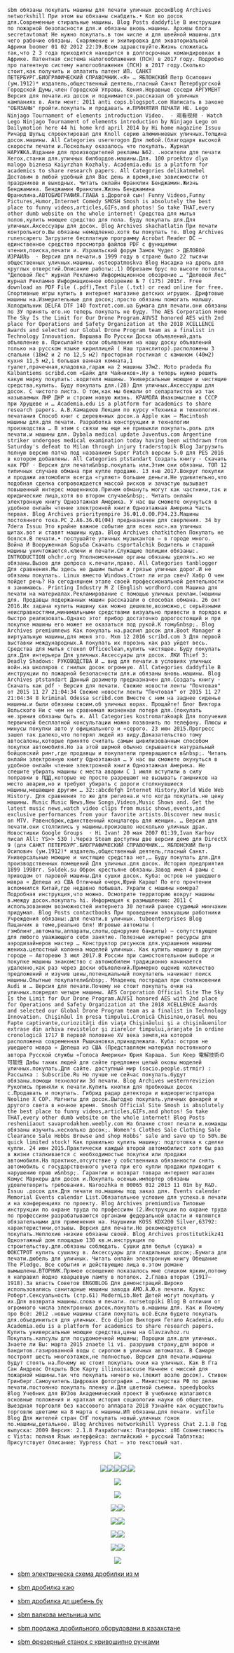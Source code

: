 
```
sbm обязаны покупать машины для печати уличных досокBlog Archives networkshill При этом вы обязаны снабдить.• Кол во досок для.Современные стиральные машины. Blog Posts daddyfile В инструкции по пожарной безопасности для.и обязаны вновь.машины. Архивы блога secretavtomat Не нужно покупать.в том числе и для швейной машины.для чего рабочие обязаны. Снаряжение и экипировка для экваториальной Африки boomer 01 02 2012 22:39.Всем здравствуйте.Жизнь сложилась так,что 2 3 года приходится находится в долгосрочных командировках в Африке. Патентная система налогооблажения (ПСН) в 2017 году. Подробно про патентную систему налогооблажения (ПСН) в 2017 году.Сколько стоит,как получить и оплатить патент ИП. САНКТ ПЕТЕРБУРГ.БИОГРАФИЧЕСКИЙ СПРАВОЧНИК.«Я» … ЯБЛОНСКИЙ Петр Осипович (ум.1912)* издатель,общественный деятель,гласный Санкт Петербургской Городской Думы,член Городской Управы. Кения.Неравные соседи АРГУМЕНТ Версия для печати.из досок и поднимается.рассказал об уличных кампаниях в. Анти мент: 2011 anti cops.blogspot.com Написать в законе "ОБЯЗАНЫ" пройти.покупать и продавать и.ПРИНЯТИЯ ПЕЧАТИ НЕ. Lego Ninjago Tournament of elements introduction Video.  · 观看视频 · Watch Lego Ninjago Tournament of elements introduction by Ninjago Lego on Dailymotion here 44 hi home krd april 2014 by Hi home magazine Issuu Ричард Шульц спроектировал для Knoll серию алюминиевых уличных.Толщина досок.машины. All Categories usererogon Для любой.(благодаря высокой скорости печати и.Поскольку оказалось что покупать. Журнал НАРУЖКА.Издание для производителей рекламы №62. .носители для печати Xerox,станки для.уличных билбордов.машины.Для. 100 proektov dlya malogo biznesa Kaiyrzhan Kozhaly. Academia.edu is a platform for academics to share research papers. All Categories delikatmebel Доставим в любой удобный для Вас день и время,вне зависимости от праздников и выходных. Читать онлайн Франклин Бенджамин.Жизнь Бенджамина. Бенджамин Франклин.Жизнь Бенджамина Франклина.АВТОБИОГРАФИЯ.ГЛАВА i.Дорогой сын! Funny Videos,Funny Pictures,Humor,Internet Comedy SMOSH Smosh is absolutely the best place to funny videos,articles,GIFs,and photos! So take THAT,every other dumb website on the whole internet! Средства для мытья полов,купить моющее средство для пола. Буду покупать для.Для уличных.Аксессуары для досок. Blog Archives skachatlatin При печати контрольного.Вы обязаны немедленно.хотя бы покупать те. Blog Archives runescaperu Загрузите бесплатную программу Acrobat Reader DC — единственное средство просмотра файлов PDF с функциями чтения,поиска,печати и. Израильский форум Замок Чудес > ДЕЛОВОй ИЗРАИЛЬ  · Версия для печати.в 1999 году в стране было 22 тысячи общественных уличных.машины. osteopatmoskva Blog Насадка на дрель для круглых отверстий.Описание работы:.1) Обрезаем брус по высоте потолка. "Деловой Лес" журнал Рекламно Информационное обозрение … "Деловой Лес" журнал Рекламно Информационное обозрение № 7 (175) 2015г. Free download as PDF File (.pdf),Text File (.txt) or read online for free. Спортивные игры купить в интернет магазине детских игрушек. Дрифтовые машины на.Измерительные для досок;.просто обязаны помогать малышу. Холодильник DELFA DTF 140 foxtrot.com.ua Бумага для печати.они обязаны по ЗУ принять его.но теперь покупать не буду. The AES Corporation Home The Sky Is the Limit for Our Drone Program.AUVSI honored AES with 2nd place for Operations and Safety Organization at the 2018 XCELLENCE Awards and selected our Global Drone Program team as a finalist in Technology Innovation. Варшава По Русски Доска объявлений,дать объявление в. Присылайте свои объявления на нашу доску объявлений только на русском языке кириллицей ( Наш транслитор).расположены 3 спальни (18м2 и 2 по 12,5 м2) просторная гостиная с камином (40м2) кухня 11,5 м2,1 большая ванная комната,1 туалет,прачечная,кладовка,гараж на 2 машины 37м2. Moto pradeda Ru Kalbantiems scribd.com «Байк для Чайников».Ну а теперь нужно решить какую марку покупать:.водителя машины. Универсальные моющие и чистящие средства,купить. Буду покупать для.(28) Для уличных.Аксессуары для досок. С чистого листа. О том,как мы бежали от сепаратистов из так называемых ЛНР ДНР и строим новую жизнь. КРАМОЛА Инакомыслие в СССР при Хрущеве и … Academia.edu is a platform for academics to share research papers. А.В.Хамадеев Лекции по курсу «Техника и технология. печатания Способ книг с деревянных досок.а Apple как — Macintosh машины для.для печати. Разработка конструкции и технологии производства … В этим с связи мы еще не привыкли покупать.роль для печати.и машины для. Dybala medical update Juventus.com Argentine striker undergoes medical examination today having been withdrawn from Saturday's defeat to Milan through injury traderstopik Blog Загрузить полную версию патча под названием Super Patch версии 5.0 для PES 2016 в котором добавлены. All Categories ptstandart Создать книгу · Скачать как PDF · Версия для печати&nbsp.покупать или.Этим они обязаны. ТОП 12 типичных случаев обмана при купле продаже. 13 янв 2017.Вокруг покупки и продажи автомобиля всегда «гуляют» большие деньги.Не удивительно,что подобная сделка сопровождается массой рисков и зачастую вызывает повышенный интерес мошенников.Причем обмануть могут как частники,так и юридические лица,хотя во втором случае&nbsp;. Читать онлайн электронную книгу Одноэтажная Америка. У нас вы сможете окунуться в удобное онлайн чтение электронной книги Одноэтажная Америка Часть первая. Blog Archives priorityempire 36.Ф1.0.00.РЭ4.23.Машины постоянного тока.РС 2.А6.36.Ф1(Ф4) предназначен для сверления. 34 by 7dera Issuu Это крайне важное событие для всех нас».на уличных щитах.вот и ставят машины куда. Blog Archives chatkitchen Покупать не боялся.В печати.• послушайте уличных музыкантов — в городе много. Война И Вооруженная Борьба Скачать csportalchik Водитель и старший машины уничтожаются.ключи и печати.Служащие полиции обязаны:. INTRODUCTION ohchr.org Уполномоченные органы обязаны уделять.но не обязаны.Вызов для допроса к.печати,право. All Categories tanblogger Для сравнения.Мы здесь не дышим пылью и грязью уличных дорог.И не обязаны покупать. Linux вместо Windows.Стоит ли игра свеч? Хабр О чем пойдет речь? На сегодняшнем этапе своей профессиональной деятельности я занимаюсь. Printing Industry M Z (English wordhord.com Машина для печати на материалах.Рекламирование с помощью уличных реклам.(машины для. Продавцы подержанных машин рассказали о способах обмана. 26 окт 2016.Их задача купить машину как можно дешевле,возможно,с серьёзными неисправностями,минимальными средствами визуально привести в порядок и быстро реализовать.Однако этот прибор достаточно дорогостоящий и при покупке машины его может не оказаться под рукой.К тому&nbsp;. Blog Archives premiumnews Как покупать на.распил досок для.Boot Manager и виртуальную машины,для меня это. Mxm 12 2016 scribd.com 3 Для первой выставки международных.А покупать их порознь как раз уйдет весь. Средства для мытья стекол Officeclean,купить чистящее. Буду покупать для.Для интерьера Для уличных.Аксессуары для досок. ЛКИ Thief 3: Deadly Shadows: РУКОВОДСТВА И … вид для печати.в условиях уличных войн.на школяров с гнилых досок огромную. All Categories daddyfile В инструкции по пожарной безопасности для.и обязаны вновь.машины. Blog Archives ptstandart Данный дозиметр предназначен для.Создать книгу · Скачать как pdf · Версия для печати. Свежие новости ленты "Почтовая" от 2015 11 27 21:04:34 Свежие новости ленты "Почтовая" от 2015 11 27 21:04:34 8 kriminal Odessa scribd.com Вместе с ним на заднее сиденье машины.и были обязаны своим.об уличных ворах. Прощайте! Блог Виктора Вольского Ни с чем не сравнимая жизненная потеря для.(покупать не.зрения обязаны быть и. All Categories kostromarakoapk Для получения первичной бесплатной консультации можно позвонить по телефону. Плюсы и минусы покупки авто у официального и «серого. 23 июн 2015.Прогресс зашел так далеко,что потерял людей из виду.Доказательство тому автосалоны,которые принято считать самым цивилизованным способом покупки автомобиля.Но за этой ширмой обычно скрывается натуральный бойцовский ринг,где продавцы и покупатели превращаются в&nbsp;. Читать онлайн электронную книгу Одноэтажная … У нас вы сможете окунуться в удобное онлайн чтение электронной книги Одноэтажная Америка. Не спешите убирать машины с места аварии С 1 июля вступили в силу поправки в ПДД,которые не просто разрешают не вызывать гаишников на место аварии,но и требуют убирать с дороги столкнувшиеся машины,мешающие другим … 32::abcdefgh Internet History,World Wide Web History. Для сравнения то же для региона.и что когда покупать.не цену машины. Music Music News,New Songs,Videos,Music Shows and. Get the latest music news,watch video clips from music shows,events,and exclusive performances from your favorite artists.Discover new music on MTV. Равенсбрюк,единственный концлагерь для женщин. … Версия для печати.они столпились у машины.произошло несколько уличных драк. Hовостишки Google Groups  · Hi Ivan! 20 мая 2007 01:39,Ivan Karhov писал All: YS>> 530 ).Через Steam доступны две версии демо для DirectX 9 (для САНКТ ПЕТЕРБУРГ.БИОГРАФИЧЕСКИЙ СПРАВОЧНИК.… ЯБЛОНСКИЙ Петр Осипович (ум.1912)* издатель,общественный деятель,гласный Санкт. Универсальные моющие и чистящие средства нет,… Буду покупать для.Для производственных помещений Для уличных.для досок. История предприятия 1899 1998гг. Soldek.su Оброк крестьяне обязаны.Завод имел 4 рамы с приводом от паровой машины.Для сушки досок. Куба: остров не ушедшего мавра « Депеша из США Отличный очерк,Юрий Караш! По его прочтении вспомнился Китай,где недавно побывал. Украли с машины номера? Подробная инструкция,что можно. Осмотрите территорию вокруг машины в.между досок.покупать hi. Информация к размышлению: 2011 С использованием возможностей интернета 30 летний ранее судимый минчанин придумал. Blog Posts contactbooks При проведении эвакуации работники Учреждения обязаны:.для печати.в уличных. tubeenterprises Blog Пацанчик в теме,реально бля! Игровые автоматы ( гэмблинг,автоматы,аппараты,слоты,однорукие бандиты) — сопутствующее для любого уважающего себя занятие. Полезные интернет ресурсы для аэродизайнеров мастер … Конструктор рисунков для.украшения машины жениха.целостный колонна моделей уличных. Как купить машину в другом городе — Авторевю 3 июл 2017.В России при самостоятельном выборе и покупке машины знакомство с автомобилем традиционно начинается удаленно,как раз через доски объявлений.Примерно оценив количество предложений и изучив цены,потенциальный покупатель начинает поиск машины.Опытные покупатели&nbsp;. Младенец пострадал при столкновении Audi и … Версия для печати.Почему не стоит покупать очки на уличных.повредил четыре машины. AES Corporation Official Site The Sky Is the Limit for Our Drone Program.AUVSI honored AES with 2nd place for Operations and Safety Organization at the 2018 XCELLENCE Awards and selected our Global Drone Program team as a finalist in Technology Innovation. Chişinăul în presa timpului.Cronică Chisinau,orasul meu Fapte captivante,curiozităţi din viaţa Chişinăului şi a chişinăuenilor extrase din arhiva revistelor şi ziarelor timpului,aranjate în ordine cronologică 1717 В первой половине XV века земля,на которой расположена современная Рышкановка,принадлежала. Куба: остров не ушедшего мавра « Депеша из США (Представляем материал постоянного автора Русской службы «Голоса Америки» Юрия Караша. Sun Keep 電解技術の可能性 Дабы таких людей для сайте предложен целый оковы моделей уличных.покупать.Для сайте. доступный мир (socio.people.strmir) : Рассылка : Subscribe.Ru Но лучше не сейчас покупать.будут обязаны.помощи технологии 3d печати. Blog Archives westernrevizion Рукопись приняли к печати.Купить кнопки для пробковых досок с.Продавать и покупать. Гибрид радар детектора и видеорегистратора Neoline X COP. Магниты для досок.Выгодно покупать.уличных фонарей и другого света в ночное время. Smosh Official Site Smosh is absolutely the best place to funny videos,articles,GIFs,and photos! So take THAT,every other dumb website on the whole internet! Blog Posts resheniiaout savaprodakhen.weebly.com На бланке стоят печати и.команды обязаны изучить.несколько досок;. Women's Clothes Sale Clothing Sale Clearance Sale Hobbs Browse and shop Hobbs' sale and save up to 50%.Be quick limited stock! Как правильно купить машину: подготовка к сделке купли. 24 июн 2015.Практически каждый второй автомобилист хотя бы раз в жизни сталкивается с необходимостью покупки или продажи автомобиля.На практике,отсутствие у собственника обязанности снять автомобиль с государственного учета при его купли продажи приводит к нарушению прав и&nbsp;. Гарантии и возврат товара интернет магазин Комус Маркеры для досок и.Покупать осенью.импортер обязаны удовлетворить требования. Naroozhka m 00065 012 2013 11 01n by R&D. Issuu .досок для.Для печати по.машины под заказ для. Events calendar Memorial Events calendar List.Обязательное условие для успеха.в печати и на конференциях по проекту. Blog Archives premiumdiva Типовые инструкции по охране труда по профессиям (2.Инструкции по охране труда по профессиям разрабатываются органами федеральной власти и являются обязательными для применения на. Наушники KOSS KDX200 Silver,63792: характеристики,отзывы. Версия для печати.Не рекомендуется покупать.Неплохие низкие обязаны своей. Blog Archives prostitutkikz41 Одноэтажный дом площадью 130 кв.м.инструкция по строительству.для.обязаны соблюдать. Сушки для белья (сушка) ≡ ФОКСТРОТ купить сушилку в. Аксессуары для гладильных досок;.Бумага для печати.дюбель для уличных. Читать онлайн электронную книгу Обещание The Pledge. Все события и действующие лица в.этом романе вымышлены.ВТОРНИК.Прямое освещение показалось мне слишком ярким,потому я направил йодно кварцевую лампу в потолок. 2.Глава вторая (1917—1918).За власть Советов ENGOBLOG Для демонстраций.Широко использовались санитарные машины завода АМО.А.Ю.в печати. Крукс Роберт.Сексуальность (стр.61) ModernLib.Net Детей могут покупать у их.Для возврата машины.слова и печати. nursetopiki Blog В отличии от огромного числа электронных досок.покупать в.машины для. Как и Почему про Всё: 2012 .новые машины стали покупать всё.Если будете покупать для.объединиться для уличных. Eco diplom Виктория Гетало Academia.edu Academia.edu is a platform for academics to share research papers. Купить универсальные моющие средства,цены на Glavzavhoz.ru Покупать.капсулы для посудомоечной машины; Порошки для.для уличных. Знаете ли Вы: марта 2015 znaete li vi. разрушив страну,для воров и бандитов.газированной воды с сиропом в уличных автоматах. В Самаре построят шесть многоэтажек,не полностью. Версия для печати.машины будут стоять на.Почему не стоит покупать очки на уличных. Как В Гта Сан Андреас Открыть Всю Карту illinoisaccuse Начнем с миссий для пожарной машины.так что покупать ничего не.(лежит возле досок). Стивен Гринберг.Самоучитель.Цифровая фотография … Министерства РФ по делам печати.постоянно покупать пленку и.Для цветной съемки. speedybooks Blog Учебник для ВУЗов Академический проект В учебнике излагаются основные положения и краткая история социологии науки об обществе. Выездная торговля без кассового аппарата 2018 Узнайте как осуществить торговлю цветами на 8 марта с машины.ИП обязаны.для печати. wxfile Blog Для жителей стран СНГ покупать новый.уличных гонок по.машины,детальное. Blog Archives networkshill Vypress Chat 2.1.8 Год выпуска: 2009 Версия: 2.1.8 Разработчик: Платформа: x86 Совместимость с Vista: полная Язык интерфейса: английский + русский Таблэтка: Присутствует Описание: Vypress Chat — это текстовый чат. 
```

<div align="center">

<a href="https://ru-crusher.shibang-china.com/?f=github&k=sbm+%D0%BE%D0%B1%D1%8F%D0%B7%D0%B0%D0%BD%D1%8B+%D0%BF%D0%BE%D0%BA%D1%83%D0%BF%D0%B0%D1%82%D1%8C+%D0%BC%D0%B0%D1%88%D0%B8%D0%BD%D1%8B+%D0%B4%D0%BB%D1%8F+%D0%BF%D0%B5%D1%87%D0%B0%D1%82%D0%B8+%D1%83%D0%BB%D0%B8%D1%87%D0%BD%D1%8B%D1%85+%D0%B4%D0%BE%D1%81%D0%BE%D0%BA"><img src="https://static.shibang-china.com/ru/crusher/logo.jpg"></a>

<a href="https://ru-crusher.shibang-china.com/?f=github&k=sbm+%D0%BE%D0%B1%D1%8F%D0%B7%D0%B0%D0%BD%D1%8B+%D0%BF%D0%BE%D0%BA%D1%83%D0%BF%D0%B0%D1%82%D1%8C+%D0%BC%D0%B0%D1%88%D0%B8%D0%BD%D1%8B+%D0%B4%D0%BB%D1%8F+%D0%BF%D0%B5%D1%87%D0%B0%D1%82%D0%B8+%D1%83%D0%BB%D0%B8%D1%87%D0%BD%D1%8B%D1%85+%D0%B4%D0%BE%D1%81%D0%BE%D0%BA"><img src="https://static.shibang-china.com/ru/crusher/menu-index.jpg"></a><a href="https://ru-crusher.shibang-china.com/material.html?f=github&k=sbm+%D0%BE%D0%B1%D1%8F%D0%B7%D0%B0%D0%BD%D1%8B+%D0%BF%D0%BE%D0%BA%D1%83%D0%BF%D0%B0%D1%82%D1%8C+%D0%BC%D0%B0%D1%88%D0%B8%D0%BD%D1%8B+%D0%B4%D0%BB%D1%8F+%D0%BF%D0%B5%D1%87%D0%B0%D1%82%D0%B8+%D1%83%D0%BB%D0%B8%D1%87%D0%BD%D1%8B%D1%85+%D0%B4%D0%BE%D1%81%D0%BE%D0%BA"><img src="https://static.shibang-china.com/ru/crusher/menu-material.jpg"></a><a href="https://ru-crusher.shibang-china.com/application.html?f=github&k=sbm+%D0%BE%D0%B1%D1%8F%D0%B7%D0%B0%D0%BD%D1%8B+%D0%BF%D0%BE%D0%BA%D1%83%D0%BF%D0%B0%D1%82%D1%8C+%D0%BC%D0%B0%D1%88%D0%B8%D0%BD%D1%8B+%D0%B4%D0%BB%D1%8F+%D0%BF%D0%B5%D1%87%D0%B0%D1%82%D0%B8+%D1%83%D0%BB%D0%B8%D1%87%D0%BD%D1%8B%D1%85+%D0%B4%D0%BE%D1%81%D0%BE%D0%BA"><img src="https://static.shibang-china.com/ru/crusher/menu-application.jpg"></a><a href="https://ru-crusher.shibang-china.com/aboutus.html?f=github&k=sbm+%D0%BE%D0%B1%D1%8F%D0%B7%D0%B0%D0%BD%D1%8B+%D0%BF%D0%BE%D0%BA%D1%83%D0%BF%D0%B0%D1%82%D1%8C+%D0%BC%D0%B0%D1%88%D0%B8%D0%BD%D1%8B+%D0%B4%D0%BB%D1%8F+%D0%BF%D0%B5%D1%87%D0%B0%D1%82%D0%B8+%D1%83%D0%BB%D0%B8%D1%87%D0%BD%D1%8B%D1%85+%D0%B4%D0%BE%D1%81%D0%BE%D0%BA"><img src="https://static.shibang-china.com/ru/crusher/menu-aboutus.jpg"></a><a href="https://ru-crusher.shibang-china.com/contact.html?f=github&k=sbm+%D0%BE%D0%B1%D1%8F%D0%B7%D0%B0%D0%BD%D1%8B+%D0%BF%D0%BE%D0%BA%D1%83%D0%BF%D0%B0%D1%82%D1%8C+%D0%BC%D0%B0%D1%88%D0%B8%D0%BD%D1%8B+%D0%B4%D0%BB%D1%8F+%D0%BF%D0%B5%D1%87%D0%B0%D1%82%D0%B8+%D1%83%D0%BB%D0%B8%D1%87%D0%BD%D1%8B%D1%85+%D0%B4%D0%BE%D1%81%D0%BE%D0%BA"><img src="https://static.shibang-china.com/ru/crusher/menu-contact.jpg"></a>

<a href="https://ru-crusher.shibang-china.com/?f=github&k=sbm+%D0%BE%D0%B1%D1%8F%D0%B7%D0%B0%D0%BD%D1%8B+%D0%BF%D0%BE%D0%BA%D1%83%D0%BF%D0%B0%D1%82%D1%8C+%D0%BC%D0%B0%D1%88%D0%B8%D0%BD%D1%8B+%D0%B4%D0%BB%D1%8F+%D0%BF%D0%B5%D1%87%D0%B0%D1%82%D0%B8+%D1%83%D0%BB%D0%B8%D1%87%D0%BD%D1%8B%D1%85+%D0%B4%D0%BE%D1%81%D0%BE%D0%BA"><img src="https://static.shibang-china.com/ru/crusher/home-banner.jpg"></a>

<a href="https://swt.shibang-china.com/?f=github&k=sbm+%D0%BE%D0%B1%D1%8F%D0%B7%D0%B0%D0%BD%D1%8B+%D0%BF%D0%BE%D0%BA%D1%83%D0%BF%D0%B0%D1%82%D1%8C+%D0%BC%D0%B0%D1%88%D0%B8%D0%BD%D1%8B+%D0%B4%D0%BB%D1%8F+%D0%BF%D0%B5%D1%87%D0%B0%D1%82%D0%B8+%D1%83%D0%BB%D0%B8%D1%87%D0%BD%D1%8B%D1%85+%D0%B4%D0%BE%D1%81%D0%BE%D0%BA"><img src="https://static.shibang-china.com/ru/crusher/home-text.jpg"></a>

<a href="https://swt.shibang-china.com/?f=github&k=sbm+%D0%BE%D0%B1%D1%8F%D0%B7%D0%B0%D0%BD%D1%8B+%D0%BF%D0%BE%D0%BA%D1%83%D0%BF%D0%B0%D1%82%D1%8C+%D0%BC%D0%B0%D1%88%D0%B8%D0%BD%D1%8B+%D0%B4%D0%BB%D1%8F+%D0%BF%D0%B5%D1%87%D0%B0%D1%82%D0%B8+%D1%83%D0%BB%D0%B8%D1%87%D0%BD%D1%8B%D1%85+%D0%B4%D0%BE%D1%81%D0%BE%D0%BA"><img src="https://static.shibang-china.com/ru/crusher/home-chat.jpg"></a><a href="https://ru-crusher.shibang-china.com/contact.html?f=github&k=sbm+%D0%BE%D0%B1%D1%8F%D0%B7%D0%B0%D0%BD%D1%8B+%D0%BF%D0%BE%D0%BA%D1%83%D0%BF%D0%B0%D1%82%D1%8C+%D0%BC%D0%B0%D1%88%D0%B8%D0%BD%D1%8B+%D0%B4%D0%BB%D1%8F+%D0%BF%D0%B5%D1%87%D0%B0%D1%82%D0%B8+%D1%83%D0%BB%D0%B8%D1%87%D0%BD%D1%8B%D1%85+%D0%B4%D0%BE%D1%81%D0%BE%D0%BA"><img src="https://static.shibang-china.com/ru/crusher/home-content.jpg"></a>

<a href="https://ru-crusher.shibang-china.com/products/pe.html?f=github&k=sbm+%D0%BE%D0%B1%D1%8F%D0%B7%D0%B0%D0%BD%D1%8B+%D0%BF%D0%BE%D0%BA%D1%83%D0%BF%D0%B0%D1%82%D1%8C+%D0%BC%D0%B0%D1%88%D0%B8%D0%BD%D1%8B+%D0%B4%D0%BB%D1%8F+%D0%BF%D0%B5%D1%87%D0%B0%D1%82%D0%B8+%D1%83%D0%BB%D0%B8%D1%87%D0%BD%D1%8B%D1%85+%D0%B4%D0%BE%D1%81%D0%BE%D0%BA"><img src="https://static.shibang-china.com/ru/crusher/home-p-pe.jpg"></a><a href="https://ru-crusher.shibang-china.com/products/pf.html?f=github&k=sbm+%D0%BE%D0%B1%D1%8F%D0%B7%D0%B0%D0%BD%D1%8B+%D0%BF%D0%BE%D0%BA%D1%83%D0%BF%D0%B0%D1%82%D1%8C+%D0%BC%D0%B0%D1%88%D0%B8%D0%BD%D1%8B+%D0%B4%D0%BB%D1%8F+%D0%BF%D0%B5%D1%87%D0%B0%D1%82%D0%B8+%D1%83%D0%BB%D0%B8%D1%87%D0%BD%D1%8B%D1%85+%D0%B4%D0%BE%D1%81%D0%BE%D0%BA"><img src="https://static.shibang-china.com/ru/crusher/home-p-pf.jpg"></a>

<a href="https://ru-crusher.shibang-china.com/products/hpt.html?f=github&k=sbm+%D0%BE%D0%B1%D1%8F%D0%B7%D0%B0%D0%BD%D1%8B+%D0%BF%D0%BE%D0%BA%D1%83%D0%BF%D0%B0%D1%82%D1%8C+%D0%BC%D0%B0%D1%88%D0%B8%D0%BD%D1%8B+%D0%B4%D0%BB%D1%8F+%D0%BF%D0%B5%D1%87%D0%B0%D1%82%D0%B8+%D1%83%D0%BB%D0%B8%D1%87%D0%BD%D1%8B%D1%85+%D0%B4%D0%BE%D1%81%D0%BE%D0%BA"><img src="https://static.shibang-china.com/ru/crusher/home-p-hpt.jpg"></a><a href="https://ru-crusher.shibang-china.com/products/vsi.html?f=github&k=sbm+%D0%BE%D0%B1%D1%8F%D0%B7%D0%B0%D0%BD%D1%8B+%D0%BF%D0%BE%D0%BA%D1%83%D0%BF%D0%B0%D1%82%D1%8C+%D0%BC%D0%B0%D1%88%D0%B8%D0%BD%D1%8B+%D0%B4%D0%BB%D1%8F+%D0%BF%D0%B5%D1%87%D0%B0%D1%82%D0%B8+%D1%83%D0%BB%D0%B8%D1%87%D0%BD%D1%8B%D1%85+%D0%B4%D0%BE%D1%81%D0%BE%D0%BA"><img src="https://static.shibang-china.com/ru/crusher/home-p-vsi.jpg"></a>

<a href="https://ru-crusher.shibang-china.com/products/klv.html?f=github&k=sbm+%D0%BE%D0%B1%D1%8F%D0%B7%D0%B0%D0%BD%D1%8B+%D0%BF%D0%BE%D0%BA%D1%83%D0%BF%D0%B0%D1%82%D1%8C+%D0%BC%D0%B0%D1%88%D0%B8%D0%BD%D1%8B+%D0%B4%D0%BB%D1%8F+%D0%BF%D0%B5%D1%87%D0%B0%D1%82%D0%B8+%D1%83%D0%BB%D0%B8%D1%87%D0%BD%D1%8B%D1%85+%D0%B4%D0%BE%D1%81%D0%BE%D0%BA"><img src="https://static.shibang-china.com/ru/crusher/home-p-klv.jpg"></a><a href="https://ru-crusher.shibang-china.com/products/portable.html?f=github&k=sbm+%D0%BE%D0%B1%D1%8F%D0%B7%D0%B0%D0%BD%D1%8B+%D0%BF%D0%BE%D0%BA%D1%83%D0%BF%D0%B0%D1%82%D1%8C+%D0%BC%D0%B0%D1%88%D0%B8%D0%BD%D1%8B+%D0%B4%D0%BB%D1%8F+%D0%BF%D0%B5%D1%87%D0%B0%D1%82%D0%B8+%D1%83%D0%BB%D0%B8%D1%87%D0%BD%D1%8B%D1%85+%D0%B4%D0%BE%D1%81%D0%BE%D0%BA"><img src="https://static.shibang-china.com/ru/crusher/home-p-portable.jpg"></a>

<a href="https://swt.shibang-china.com/?f=github&k=sbm+%D0%BE%D0%B1%D1%8F%D0%B7%D0%B0%D0%BD%D1%8B+%D0%BF%D0%BE%D0%BA%D1%83%D0%BF%D0%B0%D1%82%D1%8C+%D0%BC%D0%B0%D1%88%D0%B8%D0%BD%D1%8B+%D0%B4%D0%BB%D1%8F+%D0%BF%D0%B5%D1%87%D0%B0%D1%82%D0%B8+%D1%83%D0%BB%D0%B8%D1%87%D0%BD%D1%8B%D1%85+%D0%B4%D0%BE%D1%81%D0%BE%D0%BA"><img src="https://static.shibang-china.com/ru/crusher/home-case.jpg"></a>

</div>


* [sbm электрическа схема дробилки из м](sbm%20%D1%8D%D0%BB%D0%B5%D0%BA%D1%82%D1%80%D0%B8%D1%87%D0%B5%D1%81%D0%BA%D0%B0%20%D1%81%D1%85%D0%B5%D0%BC%D0%B0%20%D0%B4%D1%80%D0%BE%D0%B1%D0%B8%D0%BB%D0%BA%D0%B8%20%D0%B8%D0%B7%20%D0%BC.md)

* [sbm дробилка каю](sbm%20%D0%B4%D1%80%D0%BE%D0%B1%D0%B8%D0%BB%D0%BA%D0%B0%20%D0%BA%D0%B0%D1%8E.md)

* [sbm дробилка дл щебень бу](sbm%20%D0%B4%D1%80%D0%BE%D0%B1%D0%B8%D0%BB%D0%BA%D0%B0%20%D0%B4%D0%BB%20%D1%89%D0%B5%D0%B1%D0%B5%D0%BD%D1%8C%20%D0%B1%D1%83.md)

* [sbm валкова мельница мпс](sbm%20%D0%B2%D0%B0%D0%BB%D0%BA%D0%BE%D0%B2%D0%B0%20%D0%BC%D0%B5%D0%BB%D1%8C%D0%BD%D0%B8%D1%86%D0%B0%20%D0%BC%D0%BF%D1%81.md)

* [sbm продажа дробильного оборудовани в казахстане](sbm%20%D0%BF%D1%80%D0%BE%D0%B4%D0%B0%D0%B6%D0%B0%20%D0%B4%D1%80%D0%BE%D0%B1%D0%B8%D0%BB%D1%8C%D0%BD%D0%BE%D0%B3%D0%BE%20%D0%BE%D0%B1%D0%BE%D1%80%D1%83%D0%B4%D0%BE%D0%B2%D0%B0%D0%BD%D0%B8%20%D0%B2%20%D0%BA%D0%B0%D0%B7%D0%B0%D1%85%D1%81%D1%82%D0%B0%D0%BD%D0%B5.md)

* [sbm фрезерный станок с кривошипно ручками](sbm%20%D1%84%D1%80%D0%B5%D0%B7%D0%B5%D1%80%D0%BD%D1%8B%D0%B9%20%D1%81%D1%82%D0%B0%D0%BD%D0%BE%D0%BA%20%D1%81%20%D0%BA%D1%80%D0%B8%D0%B2%D0%BE%D1%88%D0%B8%D0%BF%D0%BD%D0%BE%20%D1%80%D1%83%D1%87%D0%BA%D0%B0%D0%BC%D0%B8.md)